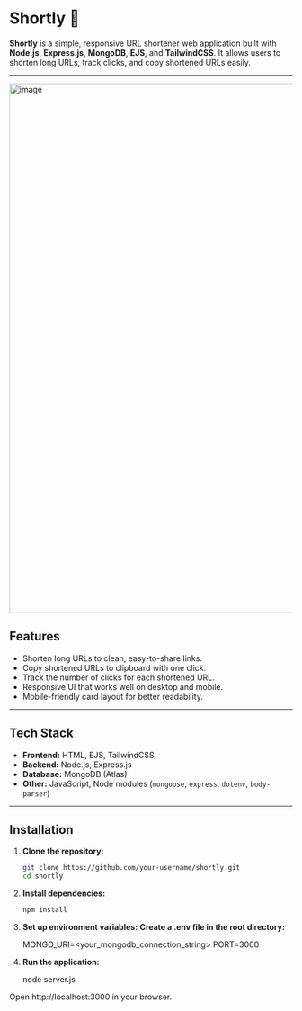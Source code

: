 # Shortly 🔗

**Shortly** is a simple, responsive URL shortener web application built with **Node.js**, **Express.js**, **MongoDB**, **EJS**, and **TailwindCSS**. It allows users to shorten long URLs, track clicks, and copy shortened URLs easily.

---
<img width="1919" height="942" alt="image" src="https://github.com/user-attachments/assets/454a24e9-f7b7-4c63-8a9e-89c6ebd5383c" />

## Features

- Shorten long URLs to clean, easy-to-share links.
- Copy shortened URLs to clipboard with one click.
- Track the number of clicks for each shortened URL.
- Responsive UI that works well on desktop and mobile.
- Mobile-friendly card layout for better readability.

---

## Tech Stack

- **Frontend:** HTML, EJS, TailwindCSS  
- **Backend:** Node.js, Express.js  
- **Database:** MongoDB (Atlas)  
- **Other:** JavaScript, Node modules (`mongoose`, `express`, `dotenv`, `body-parser`)

---

## Installation

1. **Clone the repository:**
   ```bash
   git clone https://github.com/your-username/shortly.git
   cd shortly

2. **Install dependencies:**
   ```bash
   npm install
3. **Set up environment variables:**
   **Create a .env file in the root directory:**

    MONGO_URI=<your_mongodb_connection_string>
    PORT=3000
4. **Run the application:**

     node server.js


Open http://localhost:3000 in your browser.

